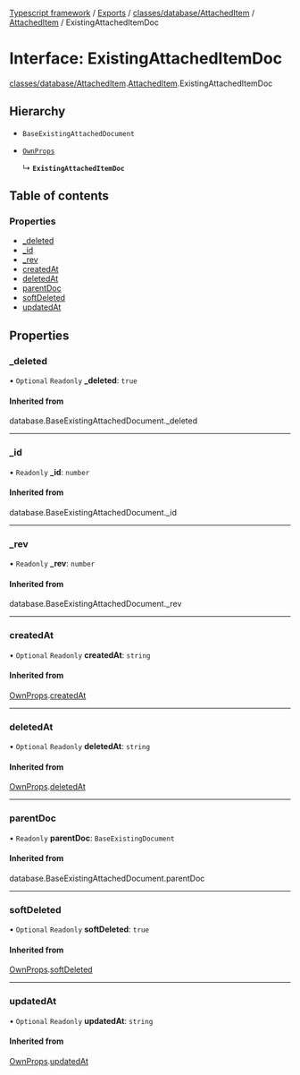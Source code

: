 [Typescript framework](../index.md) / [Exports](../modules.md) / [classes/database/AttachedItem](../modules/classes_database_AttachedItem.md) / [AttachedItem](../modules/classes_database_AttachedItem.AttachedItem.md) / ExistingAttachedItemDoc

# Interface: ExistingAttachedItemDoc

[classes/database/AttachedItem](../modules/classes_database_AttachedItem.md).[AttachedItem](../modules/classes_database_AttachedItem.AttachedItem.md).ExistingAttachedItemDoc

## Hierarchy

- `BaseExistingAttachedDocument`

- [`OwnProps`](classes_database_AttachedItem.AttachedItem.OwnProps.md)

  ↳ **`ExistingAttachedItemDoc`**

## Table of contents

### Properties

- [\_deleted](classes_database_AttachedItem.AttachedItem.ExistingAttachedItemDoc.md#_deleted)
- [\_id](classes_database_AttachedItem.AttachedItem.ExistingAttachedItemDoc.md#_id)
- [\_rev](classes_database_AttachedItem.AttachedItem.ExistingAttachedItemDoc.md#_rev)
- [createdAt](classes_database_AttachedItem.AttachedItem.ExistingAttachedItemDoc.md#createdat)
- [deletedAt](classes_database_AttachedItem.AttachedItem.ExistingAttachedItemDoc.md#deletedat)
- [parentDoc](classes_database_AttachedItem.AttachedItem.ExistingAttachedItemDoc.md#parentdoc)
- [softDeleted](classes_database_AttachedItem.AttachedItem.ExistingAttachedItemDoc.md#softdeleted)
- [updatedAt](classes_database_AttachedItem.AttachedItem.ExistingAttachedItemDoc.md#updatedat)

## Properties

### \_deleted

• `Optional` `Readonly` **\_deleted**: ``true``

#### Inherited from

database.BaseExistingAttachedDocument.\_deleted

___

### \_id

• `Readonly` **\_id**: `number`

#### Inherited from

database.BaseExistingAttachedDocument.\_id

___

### \_rev

• `Readonly` **\_rev**: `number`

#### Inherited from

database.BaseExistingAttachedDocument.\_rev

___

### createdAt

• `Optional` `Readonly` **createdAt**: `string`

#### Inherited from

[OwnProps](classes_database_AttachedItem.AttachedItem.OwnProps.md).[createdAt](classes_database_AttachedItem.AttachedItem.OwnProps.md#createdat)

___

### deletedAt

• `Optional` `Readonly` **deletedAt**: `string`

#### Inherited from

[OwnProps](classes_database_AttachedItem.AttachedItem.OwnProps.md).[deletedAt](classes_database_AttachedItem.AttachedItem.OwnProps.md#deletedat)

___

### parentDoc

• `Readonly` **parentDoc**: `BaseExistingDocument`

#### Inherited from

database.BaseExistingAttachedDocument.parentDoc

___

### softDeleted

• `Optional` `Readonly` **softDeleted**: ``true``

#### Inherited from

[OwnProps](classes_database_AttachedItem.AttachedItem.OwnProps.md).[softDeleted](classes_database_AttachedItem.AttachedItem.OwnProps.md#softdeleted)

___

### updatedAt

• `Optional` `Readonly` **updatedAt**: `string`

#### Inherited from

[OwnProps](classes_database_AttachedItem.AttachedItem.OwnProps.md).[updatedAt](classes_database_AttachedItem.AttachedItem.OwnProps.md#updatedat)
